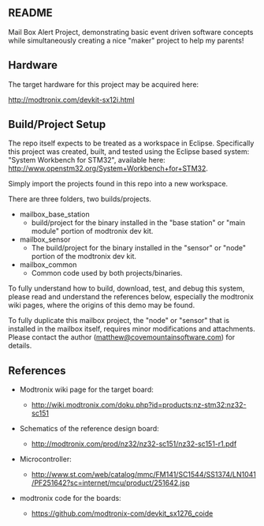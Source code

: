 ## README ##

Mail Box Alert Project, demonstrating basic event driven software concepts while simultaneously creating a nice "maker" project to help my parents!

## Hardware ##

The target hardware for this project may be acquired here:

http://modtronix.com/devkit-sx12i.html


## Build/Project Setup ##

The repo itself expects to be treated as a workspace in Eclipse. Specifically this project was created, built, and tested using the Eclipse based system: "System Workbench for STM32", available here: http://www.openstm32.org/System+Workbench+for+STM32.

Simply import the projects found in this repo into a new workspace.

There are three folders, two builds/projects.
* mailbox_base_station
  * build/project for the binary installed in the "base station" or "main module" portion of modtronix dev kit.
* mailbox_sensor
  * The build/project for the binary installed in the "sensor" or "node" portion of the modtronix dev kit.
* mailbox_common
  * Common code used by both projects/binaries.

To fully understand how to build, download, test, and debug this system, please read and understand the references below, especially the modtronix wiki pages, where the origins of this demo may be found.

To fully duplicate this mailbox project, the "node" or "sensor" that is installed in the mailbox itself, requires minor modifications and attachments. Please contact the author (matthew@covemountainsoftware.com) for details.


## References ##

* Modtronix wiki page for the target board: 
  * http://wiki.modtronix.com/doku.php?id=products:nz-stm32:nz32-sc151

* Schematics of the reference design board: 
  * http://modtronix.com/prod/nz32/nz32-sc151/nz32-sc151-r1.pdf

* Microcontroller:
  * http://www.st.com/web/catalog/mmc/FM141/SC1544/SS1374/LN1041/PF251642?sc=internet/mcu/product/251642.jsp

* modtronix code for the boards:
  * https://github.com/modtronix-com/devkit_sx1276_coide
